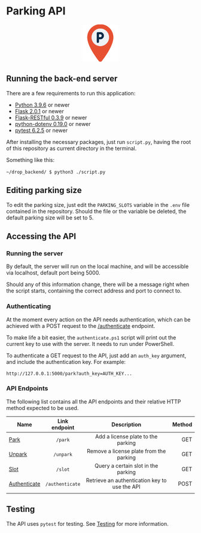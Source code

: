 # Parking API

<p align=center><img src="./docs/parking.svg" width=100/></p>


## Running the back-end server
There are a few requirements to run this application:
- [Python 3.9.6](https://www.python.org/downloads/) or newer
- [Flask 2.0.1](https://pypi.org/project/Flask/) or newer
- [Flask-RESTful 0.3.9](https://pypi.org/project/Flask-RESTful/) or newer
- [python-dotenv 0.19.0](https://pypi.org/project/python-dotenv/) or newer
- [pytest 6.2.5](https://pypi.org/project/pytest/) or newer

After installing the necessary packages, just run `script.py`, having the root of this repository as current directory in the terminal.

Something like this: 

`~/drop_backend/ $ python3 ./script.py`

## Editing parking size
To edit the parking size, just edit the `PARKING_SLOTS` variable in the `.env` file contained in the repository.
Should the file or the variable be deleted, the default parking size will be set to 5.

## Accessing the API
### Running the server
By default, the server will run on the local machine, and will be accessible via localhost, default port being 5000.

Should any of this information change, there will be a message right when the script starts, containing the correct address and port to connect to.

### Authenticating
At the moment every action on the API needs authentication, which can be achieved with a POST request to the [/authenticate](./docs/endpoints/authenticate.md) endpoint.

To make life a bit easier, the `authenticate.ps1` script will print out the current key to use with the server. It needs to run under PowerShell.

To authenticate a GET request to the API, just add an `auth_key` argument, and include the authentication key. For example:

```
http://127.0.0.1:5000/park?auth_key=AUTH_KEY...
```

### API Endpoints
The following list contains all the API endpoints and their relative HTTP method expected to be used.

| Name                                             | Link endpoint   | Description                                   |  Method  |
| ------------------------------------------------ | :-------------: | :-------------------------------------------: | --------:|
| [Park](./docs/endpoints/park.md)                 | `/park`         | Add a license plate to the parking            | GET      |
| [Unpark](./docs/endpoints/unpark.md)             | `/unpark`       | Remove a license plate from the parking       | GET      |
| [Slot](./docs/endpoints/slot.md)                 | `/slot`         | Query a certain slot in the parking           | GET      |
| [Authenticate](./docs/endpoints/authenticate.md) | `/authenticate` | Retrieve an authentication key to use the API | POST     |
||

## Testing
The API uses `pytest` for testing. See [Testing](./docs/testing/test.md) for more information. 
